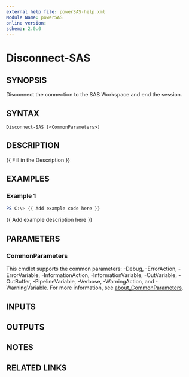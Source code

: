 ```yaml
---
external help file: powerSAS-help.xml
Module Name: powerSAS
online version:
schema: 2.0.0
---
```


# Disconnect-SAS

## SYNOPSIS
Disconnect the connection to the SAS Workspace and end the session.

## SYNTAX

```
Disconnect-SAS [<CommonParameters>]
```

## DESCRIPTION
{{ Fill in the Description }}

## EXAMPLES

### Example 1
```powershell
PS C:\> {{ Add example code here }}
```

{{ Add example description here }}

## PARAMETERS

### CommonParameters
This cmdlet supports the common parameters: -Debug, -ErrorAction, -ErrorVariable, -InformationAction, -InformationVariable, -OutVariable, -OutBuffer, -PipelineVariable, -Verbose, -WarningAction, and -WarningVariable. For more information, see [about_CommonParameters](http://go.microsoft.com/fwlink/?LinkID=113216).

## INPUTS

## OUTPUTS

## NOTES

## RELATED LINKS
